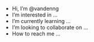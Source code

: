 - Hi, I’m @vandenng
- I’m interested in ...
- I’m currently learning ...
- I’m looking to collaborate on ...
- How to reach me ...

<!---
vandenng/vandenng is a ✨ special ✨ repository because its `README.md` (this file) appears on your GitHub profile.
You can click the Preview link to take a look at your changes.
--->
